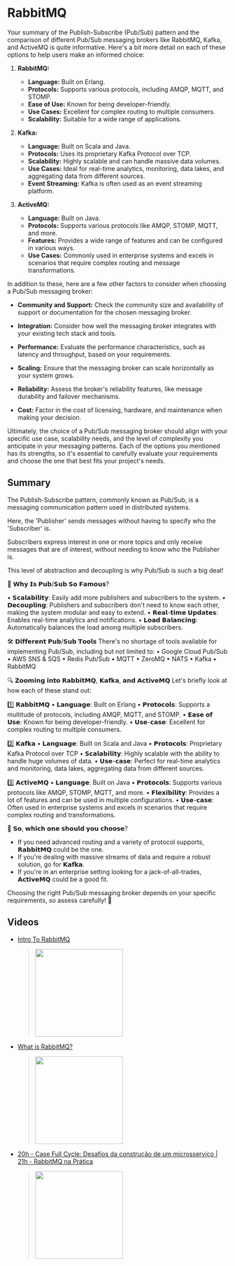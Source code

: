# RabbitMQ

Your summary of the Publish-Subscribe (Pub/Sub) pattern and the comparison of different Pub/Sub messaging brokers like RabbitMQ, Kafka, and ActiveMQ is quite informative. Here's a bit more detail on each of these options to help users make an informed choice:

1. **RabbitMQ:**
   - **Language:** Built on Erlang.
   - **Protocols:** Supports various protocols, including AMQP, MQTT, and STOMP.
   - **Ease of Use:** Known for being developer-friendly.
   - **Use Cases:** Excellent for complex routing to multiple consumers.
   - **Scalability:** Suitable for a wide range of applications.

2. **Kafka:**
   - **Language:** Built on Scala and Java.
   - **Protocols:** Uses its proprietary Kafka Protocol over TCP.
   - **Scalability:** Highly scalable and can handle massive data volumes.
   - **Use Cases:** Ideal for real-time analytics, monitoring, data lakes, and aggregating data from different sources.
   - **Event Streaming:** Kafka is often used as an event streaming platform.

3. **ActiveMQ:**
   - **Language:** Built on Java.
   - **Protocols:** Supports various protocols like AMQP, STOMP, MQTT, and more.
   - **Features:** Provides a wide range of features and can be configured in various ways.
   - **Use Cases:** Commonly used in enterprise systems and excels in scenarios that require complex routing and message transformations.

In addition to these, here are a few other factors to consider when choosing a Pub/Sub messaging broker:

- **Community and Support:** Check the community size and availability of support or documentation for the chosen messaging broker.
  
- **Integration:** Consider how well the messaging broker integrates with your existing tech stack and tools.
  
- **Performance:** Evaluate the performance characteristics, such as latency and throughput, based on your requirements.
  
- **Scaling:** Ensure that the messaging broker can scale horizontally as your system grows.
  
- **Reliability:** Assess the broker's reliability features, like message durability and failover mechanisms.
  
- **Cost:** Factor in the cost of licensing, hardware, and maintenance when making your decision.

Ultimately, the choice of a Pub/Sub messaging broker should align with your specific use case, scalability needs, and the level of complexity you anticipate in your messaging patterns. Each of the options you mentioned has its strengths, so it's essential to carefully evaluate your requirements and choose the one that best fits your project's needs.

## Summary 
The Publish-Subscribe pattern, commonly known as Pub/Sub, is a messaging communication pattern used in distributed systems.

Here, the 'Publisher' sends messages without having to specify who the 'Subscriber' is.

Subscribers express interest in one or more topics and only receive messages that are of interest, without needing to know who the Publisher is.

This level of abstraction and decoupling is why Pub/Sub is such a big deal!

🌟 𝗪𝗵𝘆 𝗜𝘀 𝗣𝘂𝗯/𝗦𝘂𝗯 𝗦𝗼 𝗙𝗮𝗺𝗼𝘂𝘀?

• 𝗦𝗰𝗮𝗹𝗮𝗯𝗶𝗹𝗶𝘁𝘆: Easily add more publishers and subscribers to the system.
• 𝗗𝗲𝗰𝗼𝘂𝗽𝗹𝗶𝗻𝗴: Publishers and subscribers don't need to know each other, making the system modular and easy to extend.
• 𝗥𝗲𝗮𝗹-𝘁𝗶𝗺𝗲 𝗨𝗽𝗱𝗮𝘁𝗲𝘀: Enables real-time analytics and notifications.
• 𝗟𝗼𝗮𝗱 𝗕𝗮𝗹𝗮𝗻𝗰𝗶𝗻𝗴: Automatically balances the load among multiple subscribers.

🛠 𝗗𝗶𝗳𝗳𝗲𝗿𝗲𝗻𝘁 𝗣𝘂𝗯/𝗦𝘂𝗯 𝗧𝗼𝗼𝗹𝘀
There's no shortage of tools available for implementing Pub/Sub, including but not limited to:
• Google Cloud Pub/Sub
• AWS SNS & SQS
• Redis Pub/Sub
• MQTT
• ZeroMQ
• NATS
• Kafka
• RabbitMQ


🔍 𝗭𝗼𝗼𝗺𝗶𝗻𝗴 𝗶𝗻𝘁𝗼 𝗥𝗮𝗯𝗯𝗶𝘁𝗠𝗤, 𝗞𝗮𝗳𝗸𝗮, 𝗮𝗻𝗱 𝗔𝗰𝘁𝗶𝘃𝗲𝗠𝗤
Let's briefly look at how each of these stand out:

1️⃣ 𝗥𝗮𝗯𝗯𝗶𝘁𝗠𝗤
• 𝗟𝗮𝗻𝗴𝘂𝗮𝗴𝗲: Built on Erlang
• 𝗣𝗿𝗼𝘁𝗼𝗰𝗼𝗹𝘀: Supports a multitude of protocols, including AMQP, MQTT, and STOMP.
• 𝗘𝗮𝘀𝗲 𝗼𝗳 𝗨𝘀𝗲: Known for being developer-friendly.
• 𝗨𝘀𝗲-𝗰𝗮𝘀𝗲: Excellent for complex routing to multiple consumers.

2️⃣ 𝗞𝗮𝗳𝗸𝗮
• 𝗟𝗮𝗻𝗴𝘂𝗮𝗴𝗲: Built on Scala and Java
• 𝗣𝗿𝗼𝘁𝗼𝗰𝗼𝗹𝘀: Proprietary Kafka Protocol over TCP
• 𝗦𝗰𝗮𝗹𝗮𝗯𝗶𝗹𝗶𝘁𝘆: Highly scalable with the ability to handle huge volumes of data.
• 𝗨𝘀𝗲-𝗰𝗮𝘀𝗲: Perfect for real-time analytics and monitoring, data lakes, aggregating data from different sources.

3️⃣ 𝗔𝗰𝘁𝗶𝘃𝗲𝗠𝗤
• 𝗟𝗮𝗻𝗴𝘂𝗮𝗴𝗲: Built on Java
• 𝗣𝗿𝗼𝘁𝗼𝗰𝗼𝗹𝘀: Supports various protocols like AMQP, STOMP, MQTT, and more.
• 𝗙𝗹𝗲𝘅𝗶𝗯𝗶𝗹𝗶𝘁𝘆: Provides a lot of features and can be used in multiple configurations.
• 𝗨𝘀𝗲-𝗰𝗮𝘀𝗲: Often used in enterprise systems and excels in scenarios that require complex routing and transformations.

🤔 𝗦𝗼, 𝘄𝗵𝗶𝗰𝗵 𝗼𝗻𝗲 𝘀𝗵𝗼𝘂𝗹𝗱 𝘆𝗼𝘂 𝗰𝗵𝗼𝗼𝘀𝗲?

- If you need advanced routing and a variety of protocol supports, 𝗥𝗮𝗯𝗯𝗶𝘁𝗠𝗤 could be the one.
- If you're dealing with massive streams of data and require a robust solution, go for 𝗞𝗮𝗳𝗸𝗮.
- If you're in an enterprise setting looking for a jack-of-all-trades, 𝗔𝗰𝘁𝗶𝘃𝗲𝗠𝗤 could be a good fit.

Choosing the right Pub/Sub messaging broker depends on your specific requirements, so assess carefully! 🎯

## Videos

 * [Intro To RabbitMQ](https://www.youtube.com/watch?v=bfVddTJNiAw)
	> [<img src="https://img.youtube.com/vi/bfVddTJNiAw/0.jpg" width="200">](https://www.youtube.com/watch?v=bfVddTJNiAw "Intro To RabbitMQ by IAmTimCorey 79,921 views 54 minutes")
 * [What is RabbitMQ?](https://www.youtube.com/watch?v=7rkeORD4jSw)
	> [<img src="https://img.youtube.com/vi/7rkeORD4jSw/0.jpg" width="200">](https://www.youtube.com/watch?v=7rkeORD4jSw "What is RabbitMQ? by IBM Technology 294,353 views 10 minutes, 10 seconds")
 * [20h - Case Full Cycle: Desafios da construção de um microsserviço  |  21h - RabbitMQ na Prática](https://www.youtube.com/watch?v=3aTb8a_F4dQ)
	> [<img src="https://img.youtube.com/vi/3aTb8a_F4dQ/0.jpg" width="200">](https://www.youtube.com/watch?v=3aTb8a_F4dQ "20h - Case Full Cycle: Desafios da construção de um microsserviço  |  21h - RabbitMQ na Prática by Full Cycle 5,851 views 3 hours, 15 minutes")
